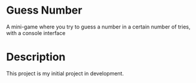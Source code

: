 # Guess Number
A mini-game where you try to guess a number in a certain number of tries, with a console interface

# Description
This project is my initial project in development.
